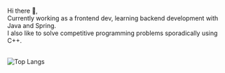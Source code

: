 

<br/>
Hi there 👋,<br/>
Currently working as a frontend dev, learning backend development with Java and Spring. 
<br/>
I also like to solve competitive programming problems sporadically using C++.
<br/>
<br/>

![Top Langs](https://github-readme-stats-sigma-five.vercel.app/api/top-langs/?username=joaogabrielferr&hide=jupyter%20notebook,css,scss&show_icons=true&theme=radical&layout=compact)

